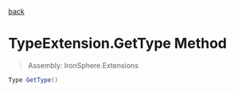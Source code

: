 ﻿

[back](/IronSphere.Extensions/types/TypeExtension)

# TypeExtension.GetType Method

> Assembly: IronSphere.Extensions

```csharp
Type GetType()
```



 